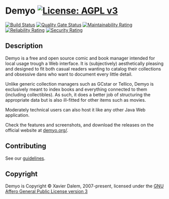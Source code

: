 # Demyo [![License: AGPL v3](https://img.shields.io/badge/License-AGPL%20v3-blue.svg)](https://www.gnu.org/licenses/agpl-3.0)

[![Build Status](https://github.com/The4thLaw/demyo/workflows/Java%20build%20(for%20branches)/badge.svg)](https://github.com/The4thLaw/demyo/actions) [![Quality Gate Status](https://sonarcloud.io/api/project_badges/measure?project=The4thLaw_demyo&metric=alert_status)](https://sonarcloud.io/dashboard?id=The4thLaw_demyo) [![Maintainability Rating](https://sonarcloud.io/api/project_badges/measure?project=The4thLaw_demyo&metric=sqale_rating)](https://sonarcloud.io/dashboard?id=The4thLaw_demyo) [![Reliability Rating](https://sonarcloud.io/api/project_badges/measure?project=The4thLaw_demyo&metric=reliability_rating)](https://sonarcloud.io/dashboard?id=The4thLaw_demyo) [![Security Rating](https://sonarcloud.io/api/project_badges/measure?project=The4thLaw_demyo&metric=security_rating)](https://sonarcloud.io/dashboard?id=The4thLaw_demyo)

## Description
Demyo is a free and open source comic and book manager intended for local usage trough a Web interface. It is (subjectively) aesthetically pleasing and designed to fit both casual readers wanting to catalog their collections and obsessive dans who want to document every little detail.

Unlike generic collection managers such as GCstar or Tellico, Demyo is exclusively meant to index books and everything connected to them (including collectibles). As such, it does a better job of structuring the appropriate data but is also ill-fitted for other items such as movies.

Moderately technical users can also host it like any other Java Web application.

Check the features and screenshots, and download the releases on the official website at [demyo.org/](https://www.demyo.org).

## Contributing

See our [guidelines](.github/CONTRIBUTING.md).

## Copyright

Demyo is Copyright © Xavier Dalem, 2007-present, licensed under the [GNU Affero General Public License version 3](LICENSE.md)
